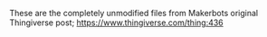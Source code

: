These are the completely unmodified files from Makerbots original Thingiverse post;
https://www.thingiverse.com/thing:436

